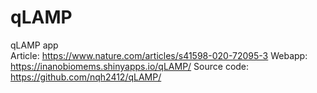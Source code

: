 # qLAMP
qLAMP app <br>
Article: https://www.nature.com/articles/s41598-020-72095-3
Webapp: https://inanobiomems.shinyapps.io/qLAMP/ 
Source code: https://github.com/nqh2412/qLAMP/
